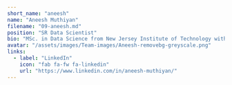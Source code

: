 ```yaml
---
short_name: "aneesh"
name: "Aneesh Muthiyan"
filename: "09-aneesh.md"
position: "SR Data Scientist"
bio: "MSc. in Data Science from New Jersey Institute of Technology with 3+ years of experience in developing optimization solutions in ORMAE and health care industry.​"
avatar: "/assets/images/Team-images/Aneesh-removebg-greyscale.png"
links:
  - label: "LinkedIn"
    icon: "fab fa-fw fa-linkedin"
    url: "https://www.linkedin.com/in/aneesh-muthiyan/"
---
```

